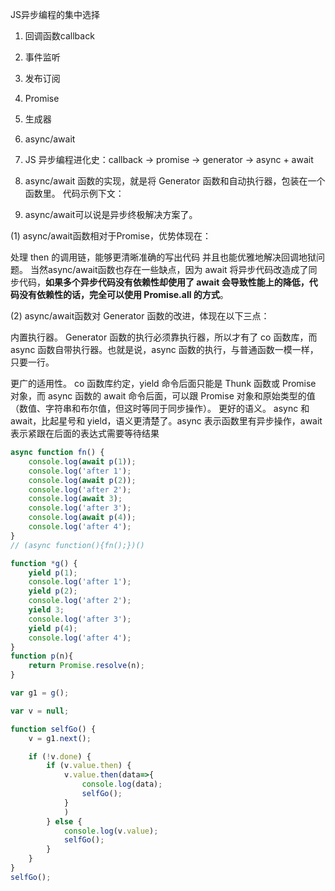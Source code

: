 JS异步编程的集中选择

1. 回调函数callback
2. 事件监听
3. 发布订阅
4. Promise
5. 生成器
6. async/await


1. JS 异步编程进化史：callback -> promise -> generator -> async + await

2. async/await 函数的实现，就是将 Generator 函数和自动执行器，包装在一个函数里。 代码示例下文：

3. async/await可以说是异步终极解决方案了。

(1) async/await函数相对于Promise，优势体现在：

处理 then 的调用链，能够更清晰准确的写出代码
并且也能优雅地解决回调地狱问题。
当然async/await函数也存在一些缺点，因为 await 将异步代码改造成了同步代码，**如果多个异步代码没有依赖性却使用了 await 会导致性能上的降低，代码没有依赖性的话，完全可以使用 Promise.all 的方式**。

(2) async/await函数对 Generator 函数的改进，体现在以下三点：

内置执行器。
Generator 函数的执行必须靠执行器，所以才有了 co 函数库，而 async 函数自带执行器。也就是说，async 函数的执行，与普通函数一模一样，只要一行。

更广的适用性。 co 函数库约定，yield 命令后面只能是 Thunk 函数或 Promise 对象，而 async 函数的 await 命令后面，可以跟 Promise 对象和原始类型的值（数值、字符串和布尔值，但这时等同于同步操作）。
更好的语义。 async 和 await，比起星号和 yield，语义更清楚了。async 表示函数里有异步操作，await 表示紧跟在后面的表达式需要等待结果

```js
async function fn() {
    console.log(await p(1));
    console.log('after 1');
    console.log(await p(2));
    console.log('after 2');
    console.log(await 3);
    console.log('after 3');
    console.log(await p(4));
    console.log('after 4');
}
// (async function(){fn();})()

function *g() {
    yield p(1);
    console.log('after 1');
    yield p(2);
    console.log('after 2');
    yield 3;
    console.log('after 3');
    yield p(4);
    console.log('after 4');
}
function p(n){
    return Promise.resolve(n);
}

var g1 = g();

var v = null;

function selfGo() {
    v = g1.next();

    if (!v.done) {
        if (v.value.then) {
            v.value.then(data=>{
                console.log(data);
                selfGo();
            }
            )
        } else {
            console.log(v.value);
            selfGo();
        }
    } 
}
selfGo();
```
